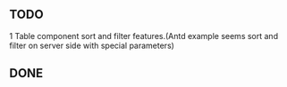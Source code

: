 ## TODO
1 Table component sort and filter features.(Antd example seems sort and filter on server side with special parameters)


## DONE
